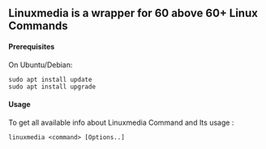 ## Linuxmedia is a wrapper for 60 above 60+ Linux Commands

#### Prerequisites


On Ubuntu/Debian:

```
sudo apt install update
sudo apt install upgrade
```



#### Usage

To get all available info about Linuxmedia Command and Its usage :
```
linuxmedia <command> [Options..]

```
